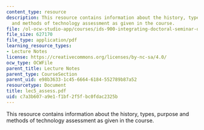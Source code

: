 ```yaml
---
content_type: resource
description: This resource contains information about the history, types, purpose
  and methods of technology assessment as given in the course.
file: /ol-ocw-studio-app/courses/ids-900-integrating-doctoral-seminar-on-emerging-technologies-fall-2005/c7a3b607a9e1f1bf2f5fbc0fdac2325b_lec5_assess.pdf
file_size: 627170
file_type: application/pdf
learning_resource_types:
- Lecture Notes
license: https://creativecommons.org/licenses/by-nc-sa/4.0/
ocw_type: OCWFile
parent_title: Lecture Notes
parent_type: CourseSection
parent_uid: e98b3633-1c45-6664-6184-552789b87a52
resourcetype: Document
title: lec5_assess.pdf
uid: c7a3b607-a9e1-f1bf-2f5f-bc0fdac2325b
---
```

This resource contains information about the history, types, purpose and methods of technology assessment as given in the course.